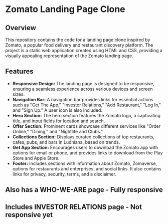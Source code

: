 # Zomato Landing Page Clone

## Overview
This repository contains the code for a landing page clone inspired by Zomato, a popular food delivery and restaurant discovery platform. The project is a static web application created using HTML and CSS, providing a visually appealing representation of the Zomato landing page.

## Features
- **Responsive Design:** The landing page is designed to be responsive, ensuring a seamless experience across various devices and screen sizes.
- **Navigation Bar:** A navigation bar provides links for essential actions such as "Get The App," "Investor Relations," "Add Restaurant," "Log In," and "Sign Up." A user icon is also included.
- **Hero Section:** The hero section features the Zomato logo, a captivating title, and input fields for location and search.
- **Offer Section:** Prominent cards showcase different services like "Order Online," "Dining," and "Nightlife and Clubs."
- **Collections Section:** Displays curated collections of top restaurants, cafes, pubs, and bars in Ludhiana, based on trends.
- **Get App Section:** Encourages users to download the Zomato app with options for email or phone, and provides links to download from the Play Store and Apple Store.
- **Footer:** Includes sections with information about Zomato, Zomaverse, options for restaurants and enterprises, and social links. It also contains links for privacy, security, terms, and a disclaimer.

## Also has a WHO-WE-ARE page - Fully responsive 
## Includes INVESTOR RELATIONS page - Not responsive yet

